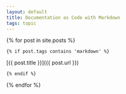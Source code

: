 ```yaml
---
layout: default
title: Documentation as Code with Markdown
tags: topic
---
```


{% for post in site.posts %}

    {% if post.tags contains 'markdown' %}

[{{ post.title }}]({{ post.url }})

    {% endif %}

{% endfor %}
